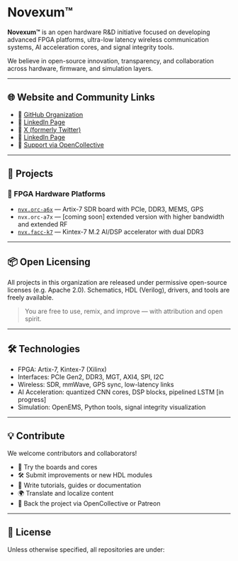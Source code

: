 # Novexum™

**Novexum™** is an open hardware R&D initiative focused on developing advanced FPGA platforms, ultra-low latency wireless communication systems, AI acceleration cores, and signal integrity tools.

We believe in open-source innovation, transparency, and collaboration across hardware, firmware, and simulation layers.

---

## 🌐 Website and Community Links

- 🧠 [GitHub Organization](https://github.com/Novexum)
- 👔 [LinkedIn Page](https://www.linkedin.com/company/novexum)
- 💬 [X (formerly Twitter)](https://x.com/tyutinkonstanti)
- 👔 [LinkedIn Page](https://www.linkedin.com/company/novexum)
- 💖 [Support via OpenCollective](https://opencollective.com/novexum)

---

## 🚀 Projects

### 🔷 FPGA Hardware Platforms

- [`nvx.orc-a6x`](https://github.com/Novexum/nvx.orc-a6x) — Artix-7 SDR board with PCIe, DDR3, MEMS, GPS
- `nvx.orc-a7x` — [coming soon] extended version with higher bandwidth and extended RF
- [`nvx.facc-k7`](https://github.com/Novexum/nvx.facc-k7) — Kintex-7 M.2 AI/DSP accelerator with dual DDR3


---

## 📦 Open Licensing

All projects in this organization are released under permissive open-source licenses (e.g. Apache 2.0). Schematics, HDL (Verilog), drivers, and tools are freely available.

> You are free to use, remix, and improve — with attribution and open spirit.

---

## 🛠️ Technologies

- FPGA: Artix-7, Kintex-7 (Xilinx)
- Interfaces: PCIe Gen2, DDR3, MGT, AXI4, SPI, I2C
- Wireless: SDR, mmWave, GPS sync, low-latency links
- AI Acceleration: quantized CNN cores, DSP blocks, pipelined LSTM [in progress]
- Simulation: OpenEMS, Python tools, signal integrity visualization

---

## 💡 Contribute

We welcome contributors and collaborators!

- 🧪 Try the boards and cores
- 🛠 Submit improvements or new HDL modules
- 🧾 Write tutorials, guides or documentation
- 🌍 Translate and localize content
- 💸 Back the project via OpenCollective or Patreon

---

## 🧾 License

Unless otherwise specified, all repositories are under:
